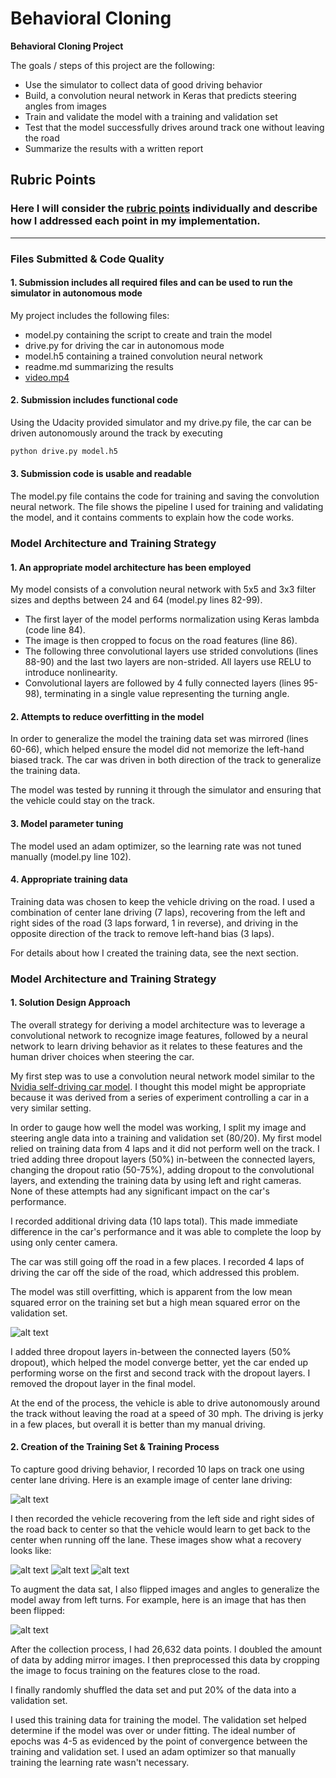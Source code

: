 # **Behavioral Cloning**

**Behavioral Cloning Project**

The goals / steps of this project are the following:
* Use the simulator to collect data of good driving behavior
* Build, a convolution neural network in Keras that predicts steering angles from images
* Train and validate the model with a training and validation set
* Test that the model successfully drives around track one without leaving the road
* Summarize the results with a written report


[//]: # (Image References)

[image1]: ./media/loss.png "Model Loss"
[image2]: ./media/accuracy.png "Model Accuracy"
[image3]: ./media/center_lane.jpg "Center lane"
[image4]: ./media/recover1.jpg "Recovery Image"
[image5]: ./media/recover2.jpg "Recovery Image"
[image6]: ./media/recover3.jpg "Recovery Image"
[image7]: ./media/center_flipped.jpg "Flipped Image"

## Rubric Points
### Here I will consider the [rubric points](https://review.udacity.com/#!/rubrics/432/view) individually and describe how I addressed each point in my implementation.

---
### Files Submitted & Code Quality

#### 1. Submission includes all required files and can be used to run the simulator in autonomous mode

My project includes the following files:
* model.py containing the script to create and train the model
* drive.py for driving the car in autonomous mode
* model.h5 containing a trained convolution neural network
* readme.md summarizing the results
* [video.mp4](./media/video.mp4)

#### 2. Submission includes functional code
Using the Udacity provided simulator and my drive.py file, the car can be driven autonomously around the track by executing
```sh
python drive.py model.h5
```

#### 3. Submission code is usable and readable

The model.py file contains the code for training and saving the convolution neural network. The file shows the pipeline I used for training and validating the model, and it contains comments to explain how the code works.

### Model Architecture and Training Strategy

#### 1. An appropriate model architecture has been employed

My model consists of a convolution neural network with 5x5 and 3x3 filter sizes and depths between 24 and 64 (model.py lines 82-99).

* The first layer of the model performs normalization using Keras lambda (code line 84).
* The image is then cropped to focus on the road features (line 86).
* The following three convolutional layers use strided convolutions (lines 88-90) and the last two layers are non-strided. All layers use RELU to introduce nonlinearity.
* Convolutional layers are followed by 4 fully connected layers (lines 95-98), terminating in a single value representing the turning angle.

#### 2. Attempts to reduce overfitting in the model

In order to generalize the model the training data set was mirrored (lines 60-66), which helped ensure the model did not memorize the left-hand biased track. The car was driven in both direction of the track to generalize the training data.

The model was tested by running it through the simulator and ensuring that the vehicle could stay on the track.

#### 3. Model parameter tuning

The model used an adam optimizer, so the learning rate was not tuned manually (model.py line 102).

#### 4. Appropriate training data

Training data was chosen to keep the vehicle driving on the road. I used a combination of center lane driving (7 laps), recovering from the left and right sides of the road (3 laps forward, 1 in reverse), and driving in the opposite direction of the track to remove left-hand bias (3 laps).

For details about how I created the training data, see the next section.

### Model Architecture and Training Strategy

#### 1. Solution Design Approach

The overall strategy for deriving a model architecture was to leverage a convolutional network to recognize image features, followed by a neural network to learn driving behavior as it relates to these features and the human driver choices when steering the car.

My first step was to use a convolution neural network model similar to the [Nvidia self-driving car model](https://devblogs.nvidia.com/parallelforall/deep-learning-self-driving-cars/). I thought this model might be appropriate because it was derived from a series of experiment controlling a car in a very similar setting.

In order to gauge how well the model was working, I split my image and steering angle data into a training and validation set (80/20). My first model relied on training data from 4 laps and it did not perform well on the track. I tried adding three dropout layers (50%) in-between the connected layers, changing the dropout ratio (50-75%), adding dropout to the convolutional layers, and extending the training data by using left and right cameras. None of these attempts had any significant impact on the car's performance.

I recorded additional driving data (10 laps total). This made immediate difference in the car's performance and it was able to complete the loop by using only center camera.

The car was still going off the road in a few places. I recorded 4 laps of driving the car off the side of the road, which addressed this problem.

The model was still overfitting, which is apparent from the low mean squared error on the training set but a high mean squared error on the validation set.

![alt text][image1]

I added three dropout layers in-between the connected layers (50% dropout), which helped the model converge better, yet the car ended up performing worse on the first and second track with the dropout layers. I removed the dropout layer in the final model.

At the end of the process, the vehicle is able to drive autonomously around the track without leaving the road at a speed of 30 mph. The driving is jerky in a few places, but overall it is better than my manual driving.

#### 2. Creation of the Training Set & Training Process

To capture good driving behavior, I recorded 10 laps on track one using center lane driving. Here is an example image of center lane driving:

![alt text][image3]

I then recorded the vehicle recovering from the left side and right sides of the road back to center so that the vehicle would learn to get back to the center when running off the lane. These images show what a recovery looks like:

![alt text][image4]
![alt text][image5]
![alt text][image6]

To augment the data sat, I also flipped images and angles to generalize the model away from left turns. For example, here is an image that has then been flipped:

![alt text][image7]

After the collection process, I had 26,632 data points. I doubled the amount of data by adding mirror images. I then preprocessed this data by cropping the image to focus training on the features close to the road.

I finally randomly shuffled the data set and put 20% of the data into a validation set.

I used this training data for training the model. The validation set helped determine if the model was over or under fitting. The ideal number of epochs was 4-5 as evidenced by the point of convergence between the training and validation set. I used an adam optimizer so that manually training the learning rate wasn't necessary.
